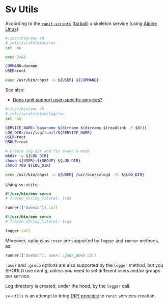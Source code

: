 # Sv Utils

According to the [``runit-scripts``][runit-scripts]
([tarball][runit-scripts-tarball])
a skeleton service (using [Alpine Linux][alpine-linux]):

```sh
#!/usr/bin/env sh
# /etc/sv/skeleton/run
set -eu

exec 2>&1

COMMAND=daemon
USER=root

exec /usr/bin/chpst -u ${USER} ${COMMAND}
```

See also:

* [Does runit support user-specific services?][runit-doc:userservices]

```sh
#!/usr/bin/env sh
# /etc/sv/skeleton/log/run
set -eu

SERVICE_NAME=`basename $(dirname $(dirname $(readlink -f $0)))`
LOG_DIR=/var/log/runit/${SERVICE_NAME}
USER=root
GROUP=root

# Create log dir and fix owner & mode
mkdir -p ${LOG_DIR}
chown ${USER}:${GROUP} ${LOG_DIR}
chmod 700 ${LOG_DIR}

exec /usr/bin/chpst -u ${USER} /usr/bin/svlogd -tt ${LOG_DIR}
```

Using ``sv-utils``:

```ruby
#!/usr/bin/env svrun
# frozen_string_literal: true

runner(['daemon']).call
```

```ruby
#!/usr/bin/env svrun
# frozen_string_literal: true

logger.call
```

Moreover, options as ``:user`` are supported
by ``logger`` and ``runner`` methods, as:

```ruby
runner(['daemon'], user: :john_doe).call
```

``:user`` and ``:group`` options are also supported by the ``logger`` method,
but you SHOULD use config,
unless you need to set different users and/or groups per service.

Log directory is created, under the hood, by the ``logger`` call.

``sv-utils`` is an attempt to bring [DRY principle][dry-definition]
to ``runit`` services creation.

[alpine-linux]: https://alpinelinux.org/
[runit-scripts]: https://github.com/dockage/runit-scripts
[runit-scripts-tarball]: https://api.github.com/repos/dockage/runit-scripts/tarball
[dry-definition]: https://en.wikipedia.org/wiki/Don%27t_repeat_yourself
[runit-doc:userservices]: http://smarden.org/runit/faq.html#userservices
